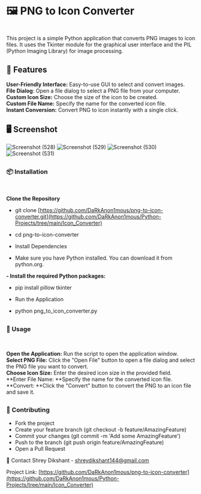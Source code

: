 ## <h1>🖼️ PNG to Icon Converter</h1>
<br>
This project is a simple Python application that converts PNG images to icon files. It uses the Tkinter module for the graphical user interface and the PIL (Python Imaging Library) for image processing.
<br>

## <h2>🚀 Features</h2>
**User-Friendly Interface:** Easy-to-use GUI to select and convert images.<br>
**File Dialog**: Open a file dialog to select a PNG file from your computer.<br>
**Custom Icon Size:** Choose the size of the icon to be created.<br>
**Custom File Name:** Specify the name for the converted icon file.<br>
**Instant Conversion:** Convert PNG to icon instantly with a single click. <br>

## <h2>🖥️ Screenshot</h2>

 ![Screenshot (528)](https://github.com/DaRkAnon1mous/Python-Projects/assets/86824571/5aed4530-b209-4766-9110-0bc80ec1450d)
![Screenshot (529)](https://github.com/DaRkAnon1mous/Python-Projects/assets/86824571/04ac46ef-cb58-4744-b564-aed0e888d92e)
![Screenshot (530)](https://github.com/DaRkAnon1mous/Python-Projects/assets/86824571/e7d3267e-f497-4128-893d-77a9ff3d3799)
![Screenshot (531)](https://github.com/DaRkAnon1mous/Python-Projects/assets/86824571/c62fe529-cdf8-4f24-bd58-cf82b4abac13)

## <h3>📦 Installation</h3> <br>
**Clone the Repository**

- git clone [https://github.com/DaRkAnon1mous/png-to-icon-converter.git](https://github.com/DaRkAnon1mous/Python-Projects/tree/main/Icon_Converter) <br>
- cd png-to-icon-converter <br>

- Install Dependencies

- Make sure you have Python installed. You can download it from python.org.

**- Install the required Python packages:** <br>


- pip install pillow tkinter <br>
- Run the Application <br>


- python png_to_icon_converter.py <br>


## <h3>🔧 Usage</h3> <br>
**Open the Application:** Run the script to open the application window. <br>
**Select PNG File:** Click the "Open File" button to open a file dialog and select the PNG file you want to convert. <br>
**Choose Icon Size:** Enter the desired icon size in the provided field. <br>
**Enter File Name: **Specify the name for the converted icon file. <br>
**Convert: **Click the "Convert" button to convert the PNG to an icon file and save it. <br>

## <h3>🤝 Contributing</h3>
- Fork the project
- Create your feature branch (git checkout -b feature/AmazingFeature)
- Commit your changes (git commit -m 'Add some AmazingFeature')
- Push to the branch (git push origin feature/AmazingFeature)
- Open a Pull Request


💬 Contact
Shrey Dikshant - shreydikshant144@gmail.com

Project Link: [https://github.com/DaRkAnon1mous/png-to-icon-converter](https://github.com/DaRkAnon1mous/Python-Projects/tree/main/Icon_Converter)
